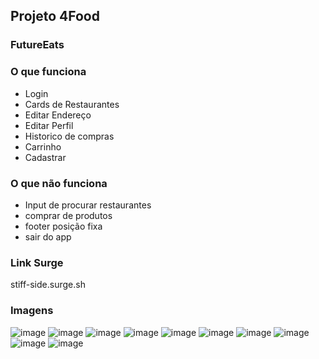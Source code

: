 
## Projeto 4Food

### FutureEats

### O que funciona
- Login 
- Cards de Restaurantes
- Editar Endereço
- Editar Perfil
- Historico de compras
- Carrinho
- Cadastrar

### O que não funciona
- Input de procurar restaurantes 
- comprar de produtos
- footer posição fixa
- sair do app

### Link Surge 

stiff-side.surge.sh


### Imagens
![image](https://user-images.githubusercontent.com/84422472/140741243-1914f481-70d7-4aa0-8985-711e951f1d47.png)
![image](https://user-images.githubusercontent.com/84422472/140741315-efc02120-a837-426d-8a15-4131eee58453.png)
![image](https://user-images.githubusercontent.com/84422472/140741341-a5210701-fb8f-4503-ab82-8ab3e38c9b0c.png)
![image](https://user-images.githubusercontent.com/84422472/140741401-46477dc4-2ca0-43e7-bcc8-0a14a507cd09.png)
![image](https://user-images.githubusercontent.com/84422472/140741546-15491e8d-c3c2-4b6d-9fab-de2841a607d4.png)
![image](https://user-images.githubusercontent.com/84422472/140741579-1c42b713-c27d-41c3-bf97-ed883e5bb30f.png)
![image](https://user-images.githubusercontent.com/84422472/140741607-34dd3924-8f69-474f-8017-485ef27cf7ab.png)
![image](https://user-images.githubusercontent.com/84422472/140741914-952b0ee3-873b-45b3-9f25-3057958a491b.png)
![image](https://user-images.githubusercontent.com/84422472/140741934-35ccb7b5-d96c-4247-a22c-dcb2e2be6c94.png)
![image](https://user-images.githubusercontent.com/84422472/140741955-5007862e-4b94-491f-9af1-d0118dda82b3.png)
